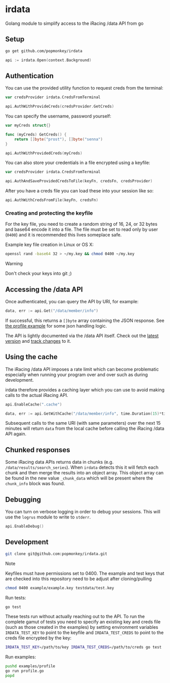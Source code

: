 # irdata
Golang module to simplify access to the iRacing /data API from go

## Setup

```sh
go get github.com/popmonkey/irdata
```

```go
api := irdata.Open(context.Background)
```

## Authentication

You can use the provided utility function to request creds from the terminal:

```go
var credsProvider irdata.CredsFromTerminal

api.AuthWithProvideCreds(credsProvider.GetCreds)
```

You can specify the username, password yourself:

```go
var myCreds struct{}

func (myCreds) GetCreds() {
    return []byte("prost"), []byte("senna")
}

api.AuthWithProvidedCreds(myCreds)
```

You can also store your credentials in a file encrypted using a keyfile:

```go
var credsProvider irdata.CredsFromTerminal

api.AuthAndSaveProvidedCredsToFile(keyFn, credsFn, credsProvider)
```

After you have a creds file you can load these into your session like so:

```go
api.AuthWithCredsFromFile(keyFn, credsFn)
```

### Creating and protecting the keyfile

For the key file, you need to create a random string of 16, 24, or 32
bytes and base64 encode it into a file.  The file must be set to read only by
user (`0400`) and it is recommended this lives someplace safe.

Example key file creation in Linux or OS X:

```sh
openssl rand -base64 32 > ~/my.key && chmod 0400 ~/my.key
```

> [!WARNING]
> Don't check your keys into git ;)

## Accessing the /data API

Once authenticated, you can query the API by URI, for example:

```go
data, err := api.Get("/data/member/info")
```

If successful, this returns a `[]byte` array containing the JSON response.  See
[the profile example](examples/profile/profile.go) for some json handling logic.

The API is lightly documented via the /data API itself.  Check out the
[latest version](https://github.com/popmonkey/iracing-data-api-doc/blob/main/doc.json)
and
[track changes](https://github.com/popmonkey/iracing-data-api-doc/commits/main/doc.json)
to it.

## Using the cache

The iRacing /data API imposes a rate limit which can become problematic especially when
running your program over and over such as during development.

irdata therefore provides a caching layer which you can use to avoid making calls to the
actual iRacing API.

```go
api.EnableCache(".cache")

data, err := api.GetWithCache("/data/member/info", time.Duration(15)*time.Minute)
```

Subsequent calls to the same URI (with same parameters) over the next 15 minutes will return
`data` from the local cache before calling the iRacing /data API again.

## Chunked responses

Some iRacing data APIs returns data in chunks (e.g. `/data/results/search_series`).  When `irdata`
detects this it will fetch each chunk and then merge the results into an object array.  This object
array can be found in the new value `_chunk_data` which will be present where the `chunk_info` block
was found.

## Debugging

You can turn on verbose logging in order to debug your sessions.  This will use the `logrus`
module to write to `stderr`.

```go
api.EnableDebug()
```

## Development

```sh
git clone git@github.com:popmonkey/irdata.git
```

> [!NOTE]
> Keyfiles must have permissions set to 0400.  The example and test keys that are checked into
> this repository need to be adjust after cloning/pulling
> ```sh
> chmod 0400 example/example.key testdata/test.key
> ```

Run tests:

```sh
go test
```

These tests run without actually reaching out to the API.  To run the complete gamut of tests
you need to specify an existing key and creds file (such as those created in the examples) by
setting environment variables `IRDATA_TEST_KEY` to point to the keyfile and `IRDATA_TEST_CREDS`
to point to the creds file encrypted by the key:

```sh
IRDATA_TEST_KEY=/path/to/key IRDATA_TEST_CREDS=/path/to/creds go test
```

Run examples:

```sh
pushd examples/profile
go run profile.go
popd
```
